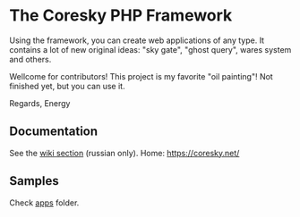 
# The Coresky PHP Framework

Using the framework, you can create web applications of any type. It contains a lot of new original ideas:
"sky gate", "ghost query", wares system and others.

Wellcome for contributors!
This project is my favorite "oil painting"! Not finished yet, but you can use it.

Regards,
Energy

## Documentation

See the [wiki section](https://github.com/energy-coresky/air/wiki) (russian only).
Home: https://coresky.net/

## Samples

Check [apps](https://github.com/energy-coresky/air/tree/master/apps) folder.
